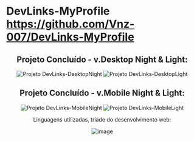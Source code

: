 # DevLinks-MyProfile https://github.com/Vnz-007/DevLinks-MyProfile
<div align=center>
  
   ## Projeto Concluído - v.Desktop Night & Light:

  ![Projeto DevLinks-DesktopNight](https://github.com/user-attachments/assets/e352960f-b36c-4580-8f38-70d575831a11)
  ![Projeto DevLinks-DesktopLight](https://github.com/user-attachments/assets/a20b43e0-3608-4123-b5f7-3da4d92c264f)
 
</div>

<div align=center>
  
   ## Projeto Concluído - v.Mobile Night & Light:
  
  ![Projeto DevLinks-MobileNight](https://github.com/user-attachments/assets/18c281f8-4d33-495d-bbff-8ad2328214c6)
  ![Projeto DevLinks-MobileLight](https://github.com/user-attachments/assets/660deb07-5330-468b-9c8f-46f06985e971)

</div>

<div align=center>
 
<p>Linguagens utilizadas, tríade do desenvolvimento web:</p>

   ![image](https://github.com/user-attachments/assets/79c93709-505a-4877-a458-784db2f2b2d8)
 
</div>
